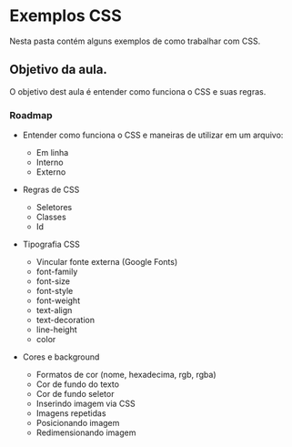 # Exemplos CSS

Nesta pasta contém alguns exemplos de como trabalhar com CSS.

## Objetivo da aula.
O objetivo dest aula é entender como funciona o CSS e suas regras.

### Roadmap
- Entender como funciona o CSS e maneiras de utilizar em um arquivo:
  - Em linha
  - Interno
  - Externo
  
- Regras de CSS
  - Seletores
  - Classes
  - Id

- Tipografia CSS
  - Vincular fonte externa (Google Fonts)
  - font-family
  - font-size
  - font-style
  - font-weight
  - text-align
  - text-decoration
  - line-height
  - color

- Cores e background
  - Formatos de cor (nome, hexadecima, rgb, rgba)
  - Cor de fundo do texto
  - Cor de fundo seletor
  - Inserindo imagem via CSS
  - Imagens repetidas
  - Posicionando imagem
  - Redimensionando imagem